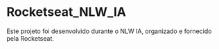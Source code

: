 # Rocketseat_NLW_IA

Este projeto foi desenvolvido durante o NLW IA, organizado e fornecido pela Rocketseat.
